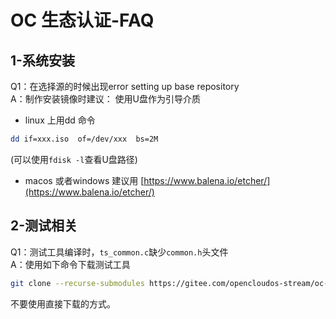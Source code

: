 # OC 生态认证-FAQ

## 1-系统安装
Q1：在选择源的时候出现error setting up base repository    
A：制作安装镜像时建议：
使用U盘作为引导介质
- linux 上用dd 命令    

```bash
dd if=xxx.iso  of=/dev/xxx  bs=2M
```
(可以使用`fdisk -l`查看U盘路径)
- macos 或者windows 建议用 [https://www.balena.io/etcher/](https://www.balena.io/etcher/)

## 2-测试相关
Q1：测试工具编译时，`ts_common.c`缺少`common.h`头文件    
A：使用如下命令下载测试工具    
```bash
git clone --recurse-submodules https://gitee.com/opencloudos-stream/oc-hct.git
```
不要使用直接下载的方式。
